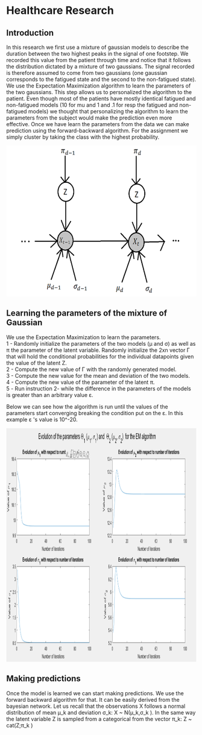 # Healthcare Research

## Introduction 

In this research we first use a mixture of gaussian models to describe the duration between the two highest peaks in the signal of one footstep. We recorded this value from the patient through time and notice that it follows the distribution dictated by a mixture of two gaussians. The signal recorded is therefore assumed to come from two gaussians  (one gaussian corresponds to the fatigued state and the second to the non-fatigued state). We use the Expectation Maximization algorithm to learn the parameters of the two gaussians. This step allows us to personalized the algorithm to the patient. Even though most of the patients have mostly identical fatigued and non-fatigued models (10 for mu and 1 and .1 for resp the fatigued and non-fatigued models) we thought that personalizing the algorithm to learn the parameters from the subject would make the prediction even more effective. 
Once we have learn the parameters from the data we can make prediction using the forward-backward algorithm. For the assignment we simply cluster by taking the class with the highest probability. 

<img src="https://github.com/allarassemjonathan/Fatigue_Detection_algorithm/blob/main/pic.PNG" width=640 height=400>

## Learning the parameters of the mixture of Gaussian

We use the Expectation Maximization to learn the parameters.<br>
1 - Randomly initialize the parameters of the two models (&mu; and &sigma;) as well as &pi; the parameter of the latent variable. Randomly initialize the 2xn vector  &#915; that will hold the conditional probabilities for the individual datapoints given the value of the latent Z.<br>
2 - Compute the new value of &Gamma; with the randomly generated model.<br>
3 - Compute the new value for the mean and deviation of the two models.<br>
4 - Compute the new value of the parameter of the latent &pi;.<br>
5 - Run instruction 2- while the difference in the parameters of the models is greater than an arbitrary value &epsilon;.

Below we can see how the algorithm is run until the values of the parameters start converging breaking the condition put on the &epsilon;. 
In this example &epsilon; 's value is 10^-20.

<img src="https://github.com/allarassemjonathan/Fatigue_Detection_algorithm/blob/main/EMrunning.PNG" width=800 height=620>

## Making predictions

Once the model is learned we can start making predictions. We use the forward backward algorithm for that. It can be easily derived from the bayesian network. 
Let us recall that the observations X follows a normal distribution of mean  μ_k and deviation  σ_k: X ~ N(μ_k,σ_k ). In the same way the latent variable Z is sampled from a categorical from the vector π_k:  Z ~ cat(Z;π_k )

